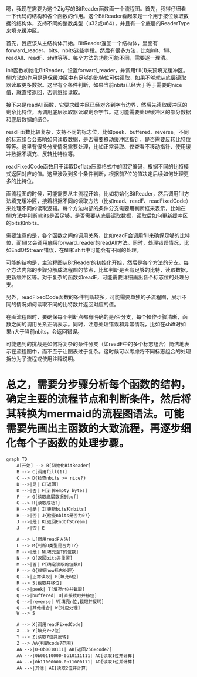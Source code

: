 嗯，我现在需要为这个Zig写的BitReader函数画一个流程图。首先，我得仔细看一下代码的结构和各个函数的作用。这个BitReader看起来是一个用于按位读取数据的结构体，支持不同的整数类型（u32或u64），并且有一个底层的ReaderType来填充缓冲区。

首先，我应该从主结构体开始。BitReader返回一个结构体，里面有forward_reader、bits、nbits这些字段。然后有很多方法，比如init、fill、readAll、readF、shift等等。每个方法的功能可能不同，需要逐一理清。

init函数初始化BitReader，设置forward_reader，并调用fill(1)来预填充缓冲区。fill方法的作用是确保缓冲区中有足够的比特位可供读取，如果不够就从底层读取器读取更多数据。这里有个条件判断，如果当前nbits已经大于等于需要的nice值，就直接返回，否则继续读取。

接下来是readAll函数，它要求缓冲区已经对齐到字节边界，然后先读取缓冲区的剩余比特位，再调用底层读取器读取剩余字节。这可能需要处理缓冲区的部分数据和底层数据的结合。

readF函数比较复杂，支持不同的标志位，比如peek、buffered、reverse。不同的标志组合会影响如何读取数据，是否需要移动缓冲区指针，是否需要反转比特位等等。这里有很多分支情况需要处理，比如正常读取、仅查看不移动指针、使用缓冲数据不填充、反转比特位等。

readFixedCode函数用于读取Deflate压缩格式中的固定编码，根据不同的比特模式返回对应的值。这里涉及到多个条件判断，根据前7位的值决定后续如何处理更多的比特位。

画流程图的时候，可能需要从主流程开始，比如初始化BitReader，然后调用fill方法填充缓冲区，接着根据不同的读取方法（比如read、readF、readFixedCode）来处理不同的读取逻辑。每个方法内部的条件分支需要用判断框来表示，比如在fill方法中判断nbits是否足够，是否需要从底层读取数据，读取后如何更新缓冲区的bits和nbits。

需要注意的是，各个函数之间的调用关系，比如readF会调用fill来确保足够的比特位，而fill又会调用底层forward_reader的readAll方法。同时，处理错误情况，比如EndOfStream错误，在fill和shift中可能会有不同的处理。

可能的结构是，主流程图从BitReader的初始化开始，然后是各个方法的分支。每个方法内部的步骤分解成流程图的节点，比如判断是否有足够的比特，读取数据，更新缓冲区等。对于复杂的函数如readF，可能需要详细画出各个标志位的处理分支。

另外，readFixedCode函数的条件判断较多，可能需要单独的子流程图，展示不同的情况如何读取不同的比特数并返回对应的值。

在画流程图时，要确保每个判断点都有明确的是/否分支，每个操作步骤清晰，函数之间的调用关系正确表示。同时，注意处理错误和异常情况，比如在shift时如果n大于当前nbits，会返回错误。

可能遇到的挑战是如何将复杂的条件分支（如readF中的多个标志组合）简洁地表示在流程图中，而不至于让图表过于复杂。这时候可以考虑将不同标志组合的处理拆分为子流程或使用注释说明。

总之，需要分步骤分析每个函数的结构，确定主要的流程节点和判断条件，然后将其转换为mermaid的流程图语法。可能需要先画出主函数的大致流程，再逐步细化每个子函数的处理步骤。
================================================
```mermaid
graph TD
    A[开始] --> B[初始化BitReader]
    B --> C[调用fill(1)]
    C --> D{检查nbits >= nice?}
    D -->|是| E[返回]
    D -->|否| F[计算empty_bytes]
    F --> G[读取底层数据到buf]
    G --> H{读取成功?}
    H -->|是| I[更新bits和nbits]
    H -->|否| J{检查nbits是否为0?}
    J -->|是| K[返回EndOfStream]
    J -->|否| E

    A --> L[调用readF方法]
    L --> M{判断U类型是否为T?}
    M -->|是| N[填充至T的位数]
    N --> O[返回bits并重置]
    M -->|否| P[确定读取的位数n]
    P --> Q{根据how标志处理}
    Q -->|正常读取| R[填充n位]
    R --> S[截取并移位]
    Q -->|peek| T[填充n位并截取]
    Q -->|buffered| U[直接截取并移位]
    Q -->|reverse| V[填充n位,截取并反转]
    Q -->|其他组合| W[对应处理]
    W --> S

    A --> X[调用readFixedCode]
    X --> Y[填充7+2位]
    Y --> Z[读取7位并反转]
    Z --> AA{判断code7范围}
    AA -->|0-0b0010111| AB[返回256+code7]
    AA -->|0b00110000-0b10111111| AC[读取1位并计算]
    AA -->|0b11000000-0b11000111| AD[读取1位并计算]
    AA -->|其他| AE[读取2位并计算]
```